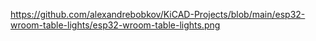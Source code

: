 https://github.com/alexandrebobkov/KiCAD-Projects/blob/main/esp32-wroom-table-lights/esp32-wroom-table-lights.png
